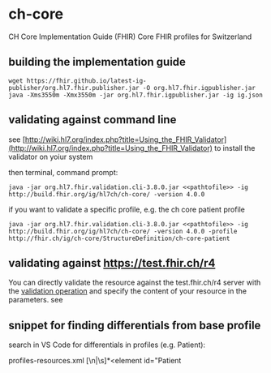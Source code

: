 # ch-core
CH Core Implementation Guide (FHIR)
Core FHIR profiles for Switzerland

## building the implementation guide

```
wget https://fhir.github.io/latest-ig-publisher/org.hl7.fhir.publisher.jar -O org.hl7.fhir.igpublisher.jar
java -Xms3550m -Xmx3550m -jar org.hl7.fhir.igpublisher.jar -ig ig.json
```

## validating against command line 

see [http://wiki.hl7.org/index.php?title=Using_the_FHIR_Validator](http://wiki.hl7.org/index.php?title=Using_the_FHIR_Validator) to install the validator on yoiur system

then terminal, command prompt:

```
java -jar org.hl7.fhir.validation.cli-3.8.0.jar <<pathtofile>> -ig http://build.fhir.org/ig/hl7ch/ch-core/ -version 4.0.0
```

if you want to validate a specific profile, e.g. the ch core patient profile

```
java -jar org.hl7.fhir.validation.cli-3.8.0.jar <<pathtofile>> -ig  http://build.fhir.org/ig/hl7ch/ch-core/ -version 4.0.0 -profile http://fhir.ch/ig/ch-core/StructureDefinition/ch-core-patient
```

## validating against https://test.fhir.ch/r4

You can directly validate the resource against the test.fhir.ch/r4 server with the [validation operation](https://www.hl7.org/fhir/operation-resource-validate.html) and specify the content of your resource in the parameters. see


## snippet for finding differentials from base profile

search in VS Code for differentials in profiles (e.g. Patient):

profiles-resources.xml
<differential>[\n|\s]*<element id="Patient
